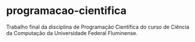 # programacao-cientifica
Trabalho final da disciplina de Programação Científica do curso de Ciência da Computação da Universidade Federal Fluminense.
